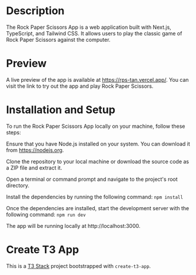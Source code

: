 # Description

The Rock Paper Scissors App is a web application built with Next.js, TypeScript, and Tailwind CSS. It allows users to play the classic game of Rock Paper Scissors against the computer.

# Preview
A live preview of the app is available at https://rps-tan.vercel.app/. You can visit the link to try out the app and play Rock Paper Scissors.

# Installation and Setup
To run the Rock Paper Scissors App locally on your machine, follow these steps:

Ensure that you have Node.js installed on your system. You can download it from https://nodejs.org.

Clone the repository to your local machine or download the source code as a ZIP file and extract it.

Open a terminal or command prompt and navigate to the project's root directory.

Install the dependencies by running the following command: `npm install`

Once the dependencies are installed, start the development server with the following command: `npm run dev`

The app will be running locally at http://localhost:3000.
# Create T3 App

This is a [T3 Stack](https://create.t3.gg/) project bootstrapped with `create-t3-app`.
